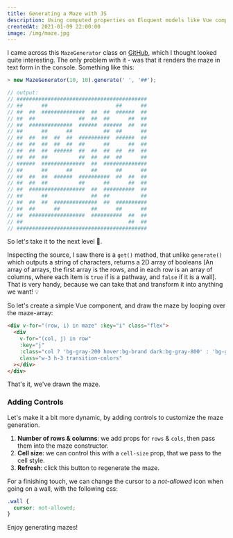 ```yaml
---
title: Generating a Maze with JS
description: Using computed properties on Eloquent models like Vue computed properties
createdAt: 2021-01-09 22:00:00
image: /img/maze.jpg
---
```


I came across this `MazeGenerator` class on [GitHub](https://github.com/rendertom/Maze-Generator), which I thought looked quite interesting. The only problem with it - was that it renders the maze in text form in the console. Something like this:

```js
> new MazeGenerator(10, 10).generate(' ', '##');

// output:
// ##########################################
// ##      ##                      ##      ##
// ##  ##  ##############  ##  ##  ######  ##
// ##  ##              ##  ##  ##      ##  ##
// ##  ##############  ######  ######  ##  ##
// ##      ##      ##          ##  ##      ##
// ##  ##  ##  ##  ##  ##########  ######  ##
// ##  ##  ##  ##  ##  ##      ##      ##  ##
// ##  ##  ##  ######  ##  ##  ##  ##  ##  ##
// ##  ##  ##          ##  ##  ##  ##      ##
// ######  ##############  ##  ##############
// ##      ##      ##      ##      ##      ##
// ##  ##  ##  ######  ##########  ##  ##  ##
// ##  ##  ##          ##      ##      ##  ##
// ##  ##################  ##  ##########  ##
// ##      ##              ##  ##          ##
// ##  ##  ##  ##############  ##  ##########
// ##  ##      ##          ##      ##      ##
// ##  ##################  ##########  ##  ##
// ##                                  ##  ##
// ##########################################
```

So let's take it to the next level 🚀.

Inspecting the source, I saw there is a `get()` method, that unlike `generate()` which outputs a string of characters, returns a 2D array of booleans [An array of arrays, the first array is the rows, and in each row is an array of columns, where each item is `true` if is a pathway, and `false` if it is a wall]. That is very handy, because we can take that and transform it into anything we want! 💡

So let's create a simple Vue component, and draw the maze by looping over the maze-array:

```html
<div v-for="(row, i) in maze" :key="i" class="flex">
  <div
    v-for="(col, j) in row"
    :key="j"
    :class="col ? 'bg-gray-200 hover:bg-brand dark:bg-gray-800' : 'bg-gray-900 dark:bg-gray-300'"
    class="w-3 h-3 transition-colors"
  ></div>
</div>
```

That's it, we've drawn the maze.

<maze :show-controls="false"></maze>

### Adding Controls

Let's make it a bit more dynamic, by adding controls to customize the maze generation.

1. **Number of rows & columns**: we add props for `rows` & `cols`, then pass them into the maze constructor.
2. **Cell size**: we can control this with a `cell-size` prop, that we pass to the cell style.
3. **Refresh**: click this button to regenerate the maze.

<maze :cols="20" :rows="20" :cell-size="8"></maze>

For a finishing touch, we can change the cursor to a _not-allowed_ icon when going on a wall, with the following css:

```css
.wall {
  cursor: not-allowed;
}
```

Enjoy generating mazes!
